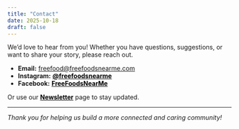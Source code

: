 ```yaml
---
title: "Contact"
date: 2025-10-18
draft: false
---
```


We’d love to hear from you! Whether you have questions, suggestions, or want to share your story, please reach out.

- **Email:** <a href="mailto:freefood@freefoodsnearme.com" style="color: black; font-weight: bold;">freefood@freefoodsnearme.com</a>
- **Instagram:** <a href="https://www.instagram.com/freefoodsnearme/" style="color: black; font-weight: bold;">@freefoodsnearme</a>
- **Facebook:** <a href="https://www.facebook.com/profile.php?id=61581662233758" style="color: black; font-weight: bold;">FreeFoodsNearMe</a>

Or use our <a href="/blog/newsletter/" style="color: black; font-weight: bold;">Newsletter</a> page to stay updated.

---

*Thank you for helping us build a more connected and caring community!*